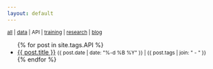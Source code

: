 ```yaml
---
layout: default
---
```


<small>
  <a href="./">all</a> | 
  <a href="data">data</a> |
  API | 
  <a href="training">training</a> |
  <a href="research">research</a> |
  <a href="blog">blog</a>
</small>

<ul>
  {% for post in site.tags.API %}
    <li>
      <a href="{{ site.baseurl }}{{ post.url }}">{{ post.title }}</a> <small>{{ post.date | date: "%-d %B %Y" }} | {{ post.tags | join: " - " }}</small>
    </li>
  {% endfor %}
</ul>
